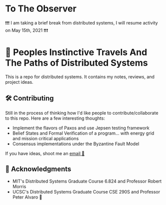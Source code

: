 # To The Observer
❗❗❗ I am taking a brief break from distributed systems, I will resume activity on May 15th, 2021 ❗❗❗

# 👣 Peoples Instinctive Travels And The Paths of Distributed Systems

This is a repo for distributed systems. It contains my notes, reviews, and project ideas.

## 🛠 Contributing

Still in the process of thinking how I'd like people to contribute/collaborate to this repo.
Here are a few interesting thoughts:

- Implement the flavors of Paxos and use Jepsen testing framework
- Belief States and Formal Verification of a program... with energy grid and mission critical applications
- Consensus implementations under the Byzantine Fault Model

If you have ideas, shoot me an [email 📧](mailto:krfong@ucsc.edu?subject=[Distributed-Systems-Repo])

## 🙇 Acknowledgments

- MIT's Distributed Systems Graduate Course 6.824 and Professor Robert Morris
- UCSC's Distributed Systems Graduate Course CSE 290S and Professor Peter Alvaro 🐐
